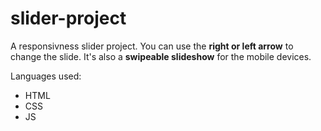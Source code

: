 # slider-project

A responsivness slider project.
You can use the **right or left arrow** to change the slide. It's also a **swipeable slideshow** for the mobile devices.

Languages used:
- HTML
- CSS
- JS

